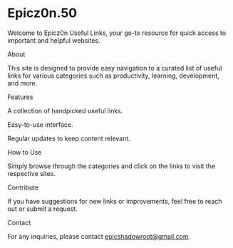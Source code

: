 # Epicz0n.50

Welcome to Epicz0n Useful Links, your go-to resource for quick access to important and helpful websites.

About

This site is designed to provide easy navigation to a curated list of useful links for various categories such as productivity, learning, development, and more.

Features

A collection of handpicked useful links.

Easy-to-use interface.

Regular updates to keep content relevant.

How to Use

Simply browse through the categories and click on the links to visit the respective sites.

Contribute

If you have suggestions for new links or improvements, feel free to reach out or submit a request.

Contact

For any inquiries, please contact epicshadowroot@gmail.com.

